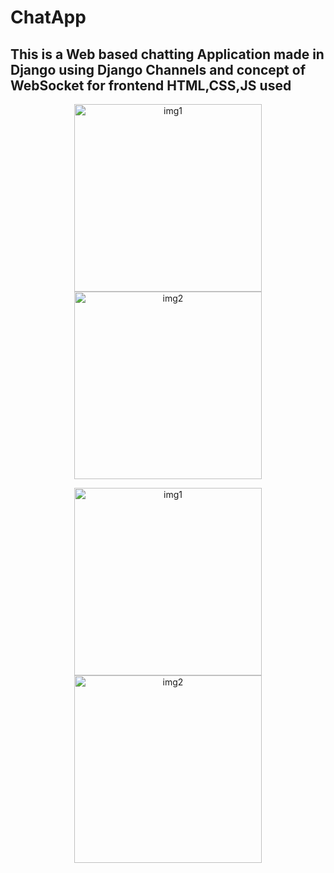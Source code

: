 # ChatApp
<h2> This is a Web based chatting Application made in Django using Django Channels and concept of WebSocket for frontend HTML,CSS,JS used</h2>
<p float="left" align="center">
  <img width="300" alt="img1" src="https://github.com/AritraChakraborty2003/ChatApp/assets/107548404/31b797de-e665-43c1-9b71-0d62233ed5b8" >
  <img width="300" alt="img2" src="https://github.com/AritraChakraborty2003/ChatApp/assets/107548404/ecab0c6c-4676-4b87-9869-cc4a810adeb6"  >
</p>
<p float="left" align="center">
  <img width="300" alt="img1" src="https://github.com/AritraChakraborty2003/ChatApp/assets/107548404/e33eaa2b-46f4-440c-b933-d349ddb776f9" >
  <img width="300" alt="img2" src="https://github.com/AritraChakraborty2003/ChatApp/assets/107548404/bbc94609-ff0e-4828-a30b-dedb80dd63f6" >
</p>


